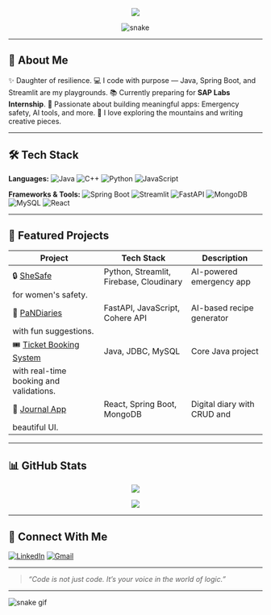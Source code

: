 <!-- Banner -->
<p align="center">
    <img
        src="https://readme-typing-svg.herokuapp.com?font=Fira+Code&size=28&duration=3000&color=F78DA7&center=true&vCenter=true&width=800&height=70&lines=Hey+there+👋+I'm+Sneha!;Aspiring+Java+Full-Stack+Developer;DSA+%7C+AI+%7C+Spring+Boot+%7C+Projects+Lover!" />
</p>

<!-- GitHub Snake -->
<p align="center">
    <img src="https://raw.githubusercontent.com/sdnath14/sdnath14/output/github-contribution-grid-snake.svg" alt="snake"
        style="max-width: 100%;">
</p>

---

## 🌸 About Me
✨ Daughter of resilience.
💻 I code with purpose — Java, Spring Boot, and Streamlit are my playgrounds.
📚 Currently preparing for **SAP Labs Internship**.
🎯 Passionate about building meaningful apps: Emergency safety, AI tools, and more.
🌄 I love exploring the mountains and writing creative pieces.

---

## 🛠️ Tech Stack

**Languages:**
![Java](https://img.shields.io/badge/Java-ED8B00?style=for-the-badge&logo=java&logoColor=white)
![C++](https://img.shields.io/badge/C++-00599C?style=for-the-badge&logo=cplusplus&logoColor=white)
![Python](https://img.shields.io/badge/Python-FFD43B?style=for-the-badge&logo=python&logoColor=blue)
![JavaScript](https://img.shields.io/badge/JavaScript-F7DF1E?style=for-the-badge&logo=javascript&logoColor=black)

**Frameworks & Tools:**
![Spring Boot](https://img.shields.io/badge/SpringBoot-6DB33F?style=for-the-badge&logo=spring-boot&logoColor=white)
![Streamlit](https://img.shields.io/badge/Streamlit-FF4B4B?style=for-the-badge&logo=streamlit&logoColor=white)
![FastAPI](https://img.shields.io/badge/FastAPI-009688?style=for-the-badge&logo=fastapi&logoColor=white)
![MongoDB](https://img.shields.io/badge/MongoDB-4EA94B?style=for-the-badge&logo=mongodb&logoColor=white)
![MySQL](https://img.shields.io/badge/MySQL-005C84?style=for-the-badge&logo=mysql&logoColor=white)
![React](https://img.shields.io/badge/React-20232A?style=for-the-badge&logo=react&logoColor=61DAFB)

---

## 🚀 Featured Projects

| Project | Tech Stack | Description |
|--------|------------|-------------|
| 🔒 [SheSafe](https://github.com/sdnath14/SheSafe) | Python, Streamlit, Firebase, Cloudinary | AI-powered emergency app
for women's safety. |
| 🍳 [PaNDiaries](https://github.com/sdnath14/PanDiaries) | FastAPI, JavaScript, Cohere API | AI-based recipe generator
with fun suggestions. |
| 🎟️ [Ticket Booking System](https://github.com/sdnath14/TicketBookingSystem) | Java, JDBC, MySQL | Core Java project
with real-time booking and validations. |
| 📓 [Journal App](https://github.com/sdnath14/JournalApp) | React, Spring Boot, MongoDB | Digital diary with CRUD and
beautiful UI. |

---

## 📊 GitHub Stats

<p align="center">
    <img src="https://github-readme-streak-stats.herokuapp.com?user=sdnath14&theme=rose_pine&hide_border=true" />
</p>

<p align="center">
    <img src="https://github-readme-stats.vercel.app/api/top-langs/?username=sdnath14&layout=compact&theme=rose_pine" />
</p>

---

## 🤝 Connect With Me

[![LinkedIn](https://img.shields.io/badge/Sneha%20Debnath-0077B5?style=for-the-badge&logo=linkedin&logoColor=white)](https://www.linkedin.com/in/sneha-debnath)
[![Gmail](https://img.shields.io/badge/sneha.debnath@email.com-D14836?style=for-the-badge&logo=gmail&logoColor=white)](mailto:sneha.debnath@email.com)

---

> _“Code is not just code. It’s your voice in the world of logic.”_

---

<!-- Add snake animation for GitHub contribution graph -->
![snake gif](https://github.com/sdnath14/sdnath14/blob/output/github-contribution-grid-snake.gif)
